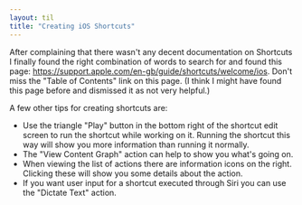 ```yaml
---
layout: til
title: "Creating iOS Shortcuts"
---
```


After complaining that there wasn't any decent documentation on Shortcuts I finally found the right combination of words to search for and found this page: <https://support.apple.com/en-gb/guide/shortcuts/welcome/ios>. Don't miss the "Table of Contents" link on this page. (I think I might have found this page before and dismissed it as not very helpful.)

A few other tips for creating shortcuts are:
* Use the triangle "Play" button in the bottom right of the shortcut edit screen to run the shortcut while working on it. Running the shortcut this way will show you more information than running it normally.
* The "View Content Graph" action can help to show you what's going on.
* When viewing the list of actions there are information icons on the right. Clicking these will show you some details about the action.
* If you want user input for a shortcut executed through Siri you can use the "Dictate Text" action.
